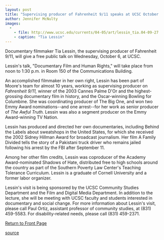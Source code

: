 ```yaml
---
layout: post
title: "Supervising producer of Fahrenheit 9/11 speaks at UCSC October 6"
author: Jennifer McNulty
images:
  -
    - file: http://www.ucsc.edu/currents/04-05/art/lessin_tia.04-09-27.jpg
    - caption: "Tia Lessin"
---
```


Documentary filmmaker Tia Lessin, the supervising producer of Fahrenheit 9/11, will give a free public talk on Wednesday, October 6, at UCSC.

Lessin's talk, "Documentary Film and Human Rights," will take place from noon to 1:30 p.m. in Room 150 of the Communications Building.

An accomplished filmmaker in her own right, Lessin has been part of Moore's team for almost 10 years, working as supervising producer on _Fahrenheit 9/11,_ winner of the 2003 Cannes Palme D'Or and the highest-grossing documentary film in history, and the Oscar-winning Bowling for Columbine. She was coordinating producer of The Big One, and won two Emmy Award nominations--and one arrest--for her work as senior producer of _The Awful Truth._ Lessin was also a segment producer on the Emmy Award-winning TV Nation.

Lessin has produced and directed her own documentaries, including Behind the Labels about sweatshops in the United States, for which she received the 2002 Sidney Hillman Award for broadcast journalism. Her film A Family Divided tells the story of a Pakistani truck driver who remains jailed following his arrest by the FBI after September 11.

Among her other film credits, Lessin was coproducer of the Academy Award-nominated Shadows of Hate, distributed free to high schools around the country as part of the Southern Poverty Law Center's Teaching Tolerance Curriculum. Lessin is a graduate of Cornell University and a former labor organizer.

Lessin's visit is being sponsored by the UCSC Community Studies Department and the Film and Digital Media Department. In addition to the lecture, she will be meeting with UCSC faculty and students interested in documentary and social change. For more information about Lessin's visit, please call Paul Ortiz, assistant professor of community studies, at (831) 459-5583. For disability-related needs, please call (831) 459-2371.

  

[Return to Front Page][1]

[1]: http://currents.ucsc.edu/

[source](http://www1.ucsc.edu/currents/04-05/09-27/lessin.asp "Permalink to lessin")
